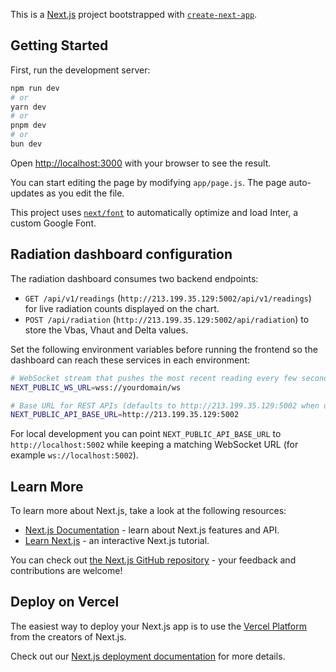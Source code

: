 This is a [Next.js](https://nextjs.org/) project bootstrapped with [`create-next-app`](https://github.com/vercel/next.js/tree/canary/packages/create-next-app).

## Getting Started

First, run the development server:

```bash
npm run dev
# or
yarn dev
# or
pnpm dev
# or
bun dev
```

Open [http://localhost:3000](http://localhost:3000) with your browser to see the result.

You can start editing the page by modifying `app/page.js`. The page auto-updates as you edit the file.

This project uses [`next/font`](https://nextjs.org/docs/basic-features/font-optimization) to automatically optimize and load Inter, a custom Google Font.

## Radiation dashboard configuration

The radiation dashboard consumes two backend endpoints:

- `GET /api/v1/readings` (`http://213.199.35.129:5002/api/v1/readings`) for live radiation counts displayed on the chart.
- `POST /api/radiation` (`http://213.199.35.129:5002/api/radiation`) to store the Vbas, Vhaut and Delta values.

Set the following environment variables before running the frontend so the dashboard can reach these services in each environment:

```bash
# WebSocket stream that pushes the most recent reading every few seconds
NEXT_PUBLIC_WS_URL=wss://yourdomain/ws

# Base URL for REST APIs (defaults to http://213.199.35.129:5002 when unset)
NEXT_PUBLIC_API_BASE_URL=http://213.199.35.129:5002
```

For local development you can point `NEXT_PUBLIC_API_BASE_URL` to `http://localhost:5002` while keeping a matching WebSocket URL (for example `ws://localhost:5002`).

## Learn More

To learn more about Next.js, take a look at the following resources:

- [Next.js Documentation](https://nextjs.org/docs) - learn about Next.js features and API.
- [Learn Next.js](https://nextjs.org/learn) - an interactive Next.js tutorial.

You can check out [the Next.js GitHub repository](https://github.com/vercel/next.js/) - your feedback and contributions are welcome!

## Deploy on Vercel

The easiest way to deploy your Next.js app is to use the [Vercel Platform](https://vercel.com/new?utm_medium=default-template&filter=next.js&utm_source=create-next-app&utm_campaign=create-next-app-readme) from the creators of Next.js.

Check out our [Next.js deployment documentation](https://nextjs.org/docs/deployment) for more details.

